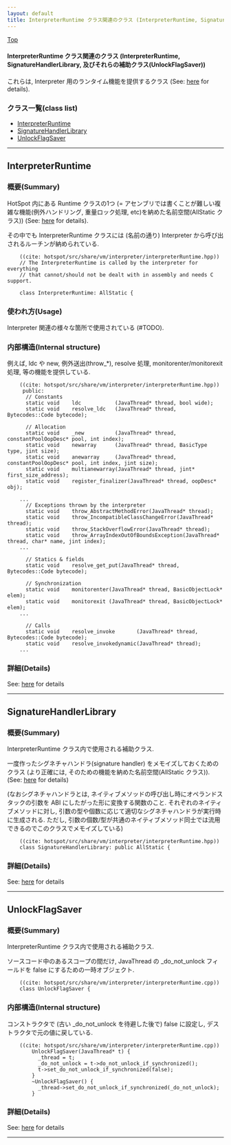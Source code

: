 ```yaml
---
layout: default
title: InterpreterRuntime クラス関連のクラス (InterpreterRuntime, SignatureHandlerLibrary, 及びそれらの補助クラス(UnlockFlagSaver))
---
```

[Top](../index.html)

#### InterpreterRuntime クラス関連のクラス (InterpreterRuntime, SignatureHandlerLibrary, 及びそれらの補助クラス(UnlockFlagSaver))

これらは, Interpreter 用のランタイム機能を提供するクラス (See: [here](no7882AgC.html) for details).


### クラス一覧(class list)

  * [InterpreterRuntime](#noGevbpCNu)
  * [SignatureHandlerLibrary](#noDW-9kr3H)
  * [UnlockFlagSaver](#no7pOOp36P)


---
## <a name="noGevbpCNu" id="noGevbpCNu">InterpreterRuntime</a>

### 概要(Summary)
HotSpot 内にある Runtime クラスの1つ 
(= アセンブリでは書くことが難しい複雑な機能(例外ハンドリング, 重量ロック処理, etc)を納めた名前空間(AllStatic クラス))
(See: [here](no1904gX2.html) for details).

その中でも InterpreterRuntime クラスには (名前の通り) Interpreter から呼び出されるルーチンが納められている.


```
    ((cite: hotspot/src/share/vm/interpreter/interpreterRuntime.hpp))
    // The InterpreterRuntime is called by the interpreter for everything
    // that cannot/should not be dealt with in assembly and needs C support.
    
    class InterpreterRuntime: AllStatic {
```

### 使われ方(Usage)
Interpreter 関連の様々な箇所で使用されている (#TODO).

### 内部構造(Internal structure)
例えば, ldc や new, 例外送出(throw_*), resolve 処理, monitorenter/monitorexit 処理, 等の機能を提供している.


```
    ((cite: hotspot/src/share/vm/interpreter/interpreterRuntime.hpp))
     public:
      // Constants
      static void    ldc           (JavaThread* thread, bool wide);
      static void    resolve_ldc   (JavaThread* thread, Bytecodes::Code bytecode);
    
      // Allocation
      static void    _new          (JavaThread* thread, constantPoolOopDesc* pool, int index);
      static void    newarray      (JavaThread* thread, BasicType type, jint size);
      static void    anewarray     (JavaThread* thread, constantPoolOopDesc* pool, int index, jint size);
      static void    multianewarray(JavaThread* thread, jint* first_size_address);
      static void    register_finalizer(JavaThread* thread, oopDesc* obj);
    
    ...
      // Exceptions thrown by the interpreter
      static void    throw_AbstractMethodError(JavaThread* thread);
      static void    throw_IncompatibleClassChangeError(JavaThread* thread);
      static void    throw_StackOverflowError(JavaThread* thread);
      static void    throw_ArrayIndexOutOfBoundsException(JavaThread* thread, char* name, jint index);
    ...
    
      // Statics & fields
      static void    resolve_get_put(JavaThread* thread, Bytecodes::Code bytecode);
    
      // Synchronization
      static void    monitorenter(JavaThread* thread, BasicObjectLock* elem);
      static void    monitorexit (JavaThread* thread, BasicObjectLock* elem);
    ...
    
      // Calls
      static void    resolve_invoke       (JavaThread* thread, Bytecodes::Code bytecode);
      static void    resolve_invokedynamic(JavaThread* thread);
    ...
```




### 詳細(Details)
See: [here](../doxygen/classInterpreterRuntime.html) for details

---
## <a name="noDW-9kr3H" id="noDW-9kr3H">SignatureHandlerLibrary</a>

### 概要(Summary)
InterpreterRuntime クラス内で使用される補助クラス.

一度作ったシグネチャハンドラ(signature handler) をメモイズしておくためのクラス 
(より正確には, そのための機能を納めた名前空間(AllStatic クラス)). (See: [here](no3059asZ.html) for details)

(なおシグネチャハンドラとは, 
ネイティブメソッドの呼び出し時にオペランドスタックの引数を ABI にしたがった形に変換する関数のこと.
それぞれのネイティブメソッドに対し, 引数の型や個数に応じて適切なシグネチャハンドラが実行時に生成される.
ただし, 引数の個数/型が共通のネイティブメソッド同士では流用できるのでこのクラスでメモイズしている)


```
    ((cite: hotspot/src/share/vm/interpreter/interpreterRuntime.hpp))
    class SignatureHandlerLibrary: public AllStatic {
```




### 詳細(Details)
See: [here](../doxygen/classSignatureHandlerLibrary.html) for details

---
## <a name="no7pOOp36P" id="no7pOOp36P">UnlockFlagSaver</a>

### 概要(Summary)
InterpreterRuntime クラス内で使用される補助クラス.

ソースコード中のあるスコープの間だけ, JavaThread の _do_not_unlock フィールドを false にするための一時オブジェクト.


```
    ((cite: hotspot/src/share/vm/interpreter/interpreterRuntime.cpp))
    class UnlockFlagSaver {
```

### 内部構造(Internal structure)
コンストラクタで (古い _do_not_unlock を待避した後で) false に設定し, デストラクタで元の値に戻している.


```
    ((cite: hotspot/src/share/vm/interpreter/interpreterRuntime.cpp))
        UnlockFlagSaver(JavaThread* t) {
          _thread = t;
          _do_not_unlock = t->do_not_unlock_if_synchronized();
          t->set_do_not_unlock_if_synchronized(false);
        }
        ~UnlockFlagSaver() {
          _thread->set_do_not_unlock_if_synchronized(_do_not_unlock);
        }
```




### 詳細(Details)
See: [here](../doxygen/classUnlockFlagSaver.html) for details

---
